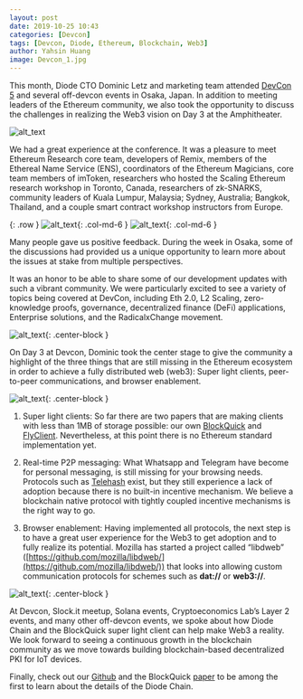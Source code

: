 ```yaml
---
layout: post
date: 2019-10-25 10:43
categories: [Devcon]
tags: [Devcon, Diode, Ethereum, Blockchain, Web3]
author: Yahsin Huang
image: Devcon_1.jpg
---
```


This month, Diode CTO Dominic Letz and marketing team attended [DevCon 5](http://devcon.org) and several off-devcon events in Osaka, Japan. In addition to meeting leaders of the Ethereum community, we also took the opportunity to discuss the challenges in realizing the Web3 vision on Day 3 at the Amphitheater.

![alt_text](/images/blog/Devcon_2.jpg "image_tooltip")

We had a great experience at the conference. It was a pleasure to meet Ethereum Research core team, developers of Remix, members of the Ethereal Name Service (ENS), coordinators of the Ethereum Magicians, core team members of imToken, researchers who hosted the Scaling Ethereum research workshop in Toronto, Canada, researchers of zk-SNARKS, community leaders of Kuala Lumpur, Malaysia; Sydney, Australia; Bangkok, Thailand, and a couple smart contract workshop instructors from Europe. 

{: .row }
![alt_text](/images/blog/Devcon_3.jpg "image_tooltip"){: .col-md-6 } 
![alt_text](/images/blog/Devcon_5.jpg "image_tooltip"){: .col-md-6 }

Many people gave us positive feedback. During the week in Osaka, some of the discussions had provided us a unique opportunity to learn more about the issues at stake from multiple perspectives.

It was an honor to be able to share some of our development updates with such a vibrant community. We were particularly excited to see a variety of topics being covered at DevCon, including Eth 2.0, L2 Scaling, zero-knowledge proofs, governance, decentralized finance (DeFi) applications, Enterprise solutions, and the RadicalxChange movement.

![alt_text](/images/blog/Devcon_6.jpg "image_tooltip"){: .center-block }

On Day 3 at Devcon, Dominic took the center stage to give the community a highlight of the three things that are still missing in the Ethereum ecosystem in order to achieve a fully distributed web (web3): Super light clients, peer-to-peer communications, and browser enablement.

![alt_text](/images/blog/Devcon_7.jpg "image_tooltip"){: .center-block }

1. Super light clients: 
So far there are two papers that are making clients with less than 1MB of storage possible: our own [BlockQuick](https://eprint.iacr.org/2019/579) and [FlyClient](https://eprint.iacr.org/2019/226). Nevertheless, at this point there is no Ethereum standard implementation yet.

2. Real-time P2P messaging: 
What Whatsapp and Telegram have become for personal messaging, is still missing for your browsing needs. Protocols such as [Telehash](http://telehash.org/) exist, but they still experience a lack of adoption because there is no built-in incentive mechanism. We believe a blockchain native protocol with tightly coupled incentive mechanisms is the right way to go.

3. Browser enablement: 
Having implemented all protocols, the next step is to have a great user experience for the Web3 to get adoption and to fully realize its potential. Mozilla has started a project called “libdweb” ([https://github.com/mozilla/libdweb/](https://github.com/mozilla/libdweb/)) that looks into allowing custom communication protocols for schemes such as **dat://** or **web3://**.

![alt_text](/images/blog/Devcon_8.jpg "image_tooltip"){: .center-block }

At Devcon, Slock.it meetup, Solana events, Cryptoeconomics Lab’s Layer 2 events, and many other off-devcon events, we spoke about how Diode Chain and the BlockQuick super light client can help make Web3 a reality. We look forward to seeing a continuous growth in the blockchain community as we move towards building blockchain-based decentralized PKI for IoT devices.

Finally, check out our [Github](https://github.com/diodechain) and the BlockQuick [paper](https://eprint.iacr.org/2019/579.pdf) to be among the first to learn about the details of the Diode Chain.

